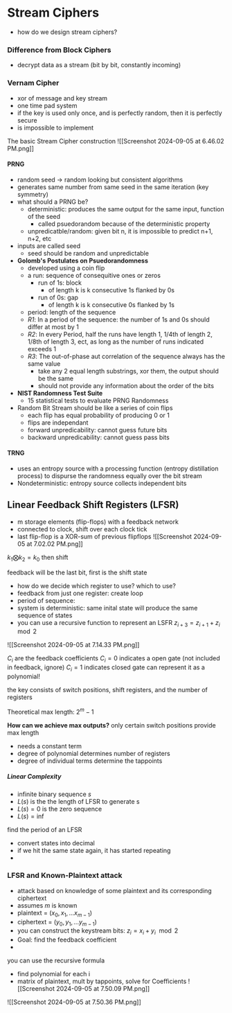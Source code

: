 # Stream Ciphers
- how do we design stream ciphers?

### Difference from Block Ciphers
- decrypt data as a stream (bit by bit, constantly incoming)

### Vernam Cipher
- xor of message and key stream
- one time pad system
- if the key is used only once, and is perfectly random, then it is perfectly secure
- is impossible to implement

The basic Stream Cipher construction
![[Screenshot 2024-09-05 at 6.46.02 PM.png]]
#### PRNG
- random seed -> random looking but consistent algorithms
- generates same number from same seed in the same iteration (key symmetry)
- what should a PRNG be?
	- deterministic: produces the same output for the same input, function of the seed
		- called psuedorandom because of the deterministic property
	- unpredicatble/random: given bit n, it is impossible to predict n+1, n+2, etc
- inputs are called seed
	- seed should be random and unpredictable
- **Golomb's Postulates on Psuedorandomness**
	- developed using a coin flip
	- a run: sequence of consequitive ones or zeros
		- run of 1s: block
			- of length k is k consecutive 1s flanked by 0s
		- run of 0s: gap
			- of length k is k consecutive 0s flanked by 1s
	- period: length of the sequence
	- *R1*: In a period of the sequence: the number of 1s and 0s should differ at most by 1
	- *R2*: In every Period, half the runs have length 1, 1/4th of length 2, 1/8th of length 3, ect, as long as the number of runs indicated exceeds 1
	- *R3*: The out-of-phase aut correlation of the sequence always has the same value
		- take any 2 equal length substrings, xor them, the output should be the same 
		- should not provide any information about the order of the bits
- **NIST Randomness Test Suite**
	- 15 statistical tests to evaluate PRNG
Randomness
- Random Bit Stream should be like a series of coin flips
	- each flip has equal probability of producing 0 or 1
	- flips are independant
	- forward unpredicability: cannot guess future bits
	- backward unpredicability: cannot guess pass bits
#### TRNG
- uses an entropy source with a processing function (entropy distillation process) to dispurse the randomness equally over the bit stream
- Nondeterministic: entropy source collects independent bits




## Linear Feedback Shift Registers (LFSR)
- m storage elements (flip-flops) with a feedback network
- connected to clock, shift over each clock tick
- last flip-flop is a XOR-sum of previous flipflops
![[Screenshot 2024-09-05 at 7.02.02 PM.png]]

$k_{1}\bigotimes k_{2} = k_{0}$
then shift

feedback will be the last bit, first is the shift state
- how do we decide which register to use? which to use?
- feedback from just one register: create loop
- period of sequence: 
- system is deterministic: same inital state will produce the same sequence of states
- you can use a recursive function to represent an LSFR
	$z_{i+3}=z_{i+1}+z_{i}\mod2$

![[Screenshot 2024-09-05 at 7.14.33 PM.png]]

$C_{i}$ are the feedback coefficients
$C_{i}=0$ indicates a open gate (not included in feedback, ignore)
$C_{i} = 1$ indicates closed gate
can represent it as a polynomial!

the key consists of switch positions, shift registers, and the number of registers

Theoretical max length: $2^{m}-1$

**How can we achieve max outputs?**
only certain switch positions provide max length
- needs a constant term
- degree of polynomial determines number of registers
- degree of individual terms determine the tappoints

##### Linear Complexity
- infinite binary sequence $s$
- $L(s)$ is the the length of LFSR to generate s
- $L(s)=0$ is the zero sequence
- $L(s) = \inf$ 

find the period of an LFSR
- convert states into decimal
- if we hit the same state again, it has started repeating
- 



### LFSR and Known-Plaintext attack
- attack based on knowledge of some plaintext and its corresponding ciphertext
- assumes $m$ is known
- plaintext = $(x_{0}, x_{1}, ... x_{m-1})$
- ciphertext = $(y_{0}, y_{1}, ... y_{m-1})$
- you can construct the keystream bits: $z_{i}=x_{i}+y_{i}\mod2$
- Goal: find the feedback coefficient
- 
you can use the recursive formula
- find polynomial for each i
- matrix of plaintext, mult by tappoints, solve for Coefficients
![[Screenshot 2024-09-05 at 7.50.09 PM.png]]

![[Screenshot 2024-09-05 at 7.50.36 PM.png]]


	